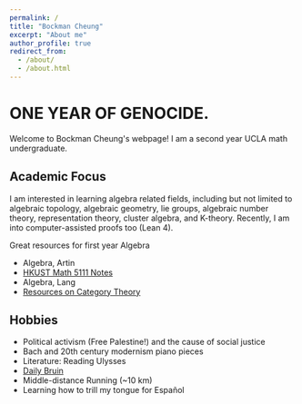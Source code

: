 ```yaml
---
permalink: /
title: "Bockman Cheung"
excerpt: "About me"
author_profile: true
redirect_from: 
  - /about/
  - /about.html
---
```

# ONE YEAR OF GENOCIDE.


Welcome to Bockman Cheung's webpage! I am a second year UCLA math undergraduate. 

Academic Focus
------
I am interested in learning algebra related fields, including but not limited to algebraic topology, algebraic geometry, lie groups, algebraic number theory, representation theory, cluster algebra, and K-theory. Recently, I am into computer-assisted proofs too (Lean 4).


Great resources for first year Algebra <br>
* Algebra, Artin <br>
* <a href="https://canvas.ust.hk/courses/50980"> HKUST Math 5111 Notes </a> <br>
* Algebra, Lang <br>
* <a href="https://mathoverflow.net/a/70891/517395"> Resources on Category Theory </a>

Hobbies
------
* Political activism (Free Palestine!) and the cause of social justice
* Bach and 20th century modernism piano pieces
* Literature: Reading Ulysses
* <a href="https://dailybruin.com/search?q=bockman+cheung"> Daily Bruin </a> 
* Middle-distance Running (~10 km)
* Learning how to trill my tongue for Español
